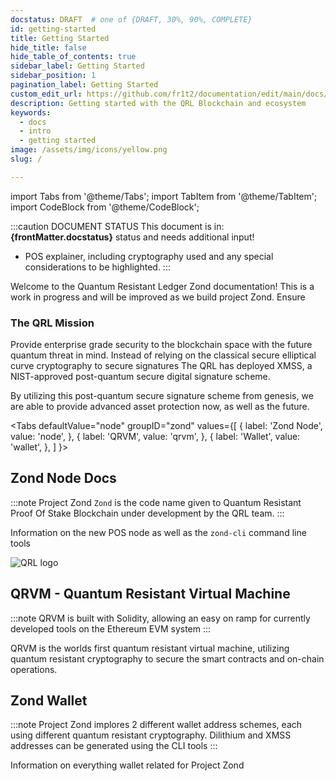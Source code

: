 ```yaml
---
docstatus: DRAFT  # one of {DRAFT, 30%, 90%, COMPLETE}
id: getting-started
title: Getting Started
hide_title: false
hide_table_of_contents: true
sidebar_label: Getting Started
sidebar_position: 1
pagination_label: Getting Started
custom_edit_url: https://github.com/fr1t2/documentation/edit/main/docs/getting-started.md
description: Getting started with the QRL Blockchain and ecosystem
keywords:
  - docs
  - intro
  - getting started
image: /assets/img/icons/yellow.png
slug: /

---
```


import Tabs from '@theme/Tabs';
import TabItem from '@theme/TabItem';
import CodeBlock from '@theme/CodeBlock';


:::caution DOCUMENT STATUS 
<span>This document is in: <b>{frontMatter.docstatus}</b> status and needs additional input!</span>

- POS explainer, including cryptography used and any special considerations to be highlighted.
:::


Welcome to the Quantum Resistant Ledger Zond documentation! This is a work in progress and will be improved as we build project Zond. Ensure




### The QRL Mission

Provide enterprise grade security to the blockchain space with the future quantum threat in mind. Instead of relying on the classical secure elliptical curve cryptography to secure signatures The QRL has deployed XMSS, a NIST-approved post-quantum secure digital signature scheme.

By utilizing this post-quantum secure signature scheme from genesis, we are able to provide advanced asset protection now, as well as the future.




<Tabs
  defaultValue="node"
  groupID="zond"
  values={[
    { label: 'Zond Node', value: 'node', },
    { label: 'QRVM', value: 'qrvm', },
    { label: 'Wallet', value: 'wallet', },
  ]
}>



<TabItem value="node">

<h2>Zond Node Docs</h2>

:::note Project Zond
`Zond` is the code name given to Quantum Resistant Proof Of Stake Blockchain under development by the QRL team.
:::

Information on the new POS node as well as the `zond-cli` command line tools

<span><img src={frontMatter.image} alt='QRL logo' /></span>

</TabItem>

<TabItem value="qrvm">

<h2>QRVM - Quantum Resistant Virtual Machine</h2>

:::note
QRVM is built with Solidity, allowing an easy on ramp for currently developed tools on the Ethereum EVM system 
:::

QRVM is the worlds first quantum resistant virtual machine, utilizing quantum resistant cryptography to secure the smart contracts and on-chain operations.

</TabItem>



<TabItem value="wallet">

<h2>Zond Wallet</h2>

:::note
Project Zond implores 2 different wallet address schemes, each using different quantum resistant cryptography. Dilithium and XMSS addresses can be generated using the CLI tools 
:::

Information on everything wallet related for Project Zond 

</TabItem>


</Tabs>
